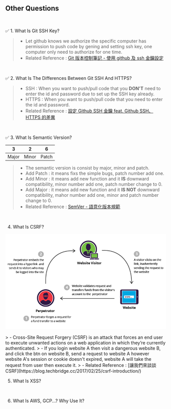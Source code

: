## Other Questions
<br/>

:white_check_mark: 1. What Is Git SSH Key?
> - Let github knows we authorize the specific computer has permission to push code by gening and setting ssh key, one computer only need to authorize for one time.
> - Related Reference : [Git 版本控制筆記 - 使用 github 及 ssh 金鑰設定](https://blog.jaycetyle.com/2018/02/github-ssh/)

<br/>

:white_check_mark: 2. What Is The Differences Between Git SSH And HTTPS?
> - SSH : When you want to push/pull code that you **DON'T** need to enter the id and password due to set up the SSH key already.
> - HTTPS : When you want to push/pull code that you need to enter the id and password.
> - Related Reference : [設定 Github SSH 金鑰 feat. Github SSH、HTTPS 的差異](https://ithelp.ithome.com.tw/articles/10205988)
<br/>

:white_check_mark: 3. What Is Semantic Version?

| 3 | 2 | 6 | 
|---|---|---|
| Major | Minor | Patch  |

> - The semantic version is consist by major, minor and patch.
> - Add Patch : it means fixs the simple bugs, patch number add one.
> - Add Minor : it means add new function and it **IS** downward compatibility, minor number add one, patch number change to 0.
> - Add Major : it means add new function and it **IS NOT** downward compatibility, mahor number add one, minor and patch number change to 0.
> - Related Reference : [SemVer - 語意化版本規範](https://www.eebreakdown.com/2016/09/semver.html)

<br/>

4. What Is CSRF?
<p align="center">
  <img src="img/csrf.png" alt="csrf" title="csrf">
</p>
> - Cross-Site Request Forgery (CSRF) is an attack that forces an end user to execute unwanted actions on a web application in which they’re currently authenticated.
> - If you login website A then visit a dangerous website B, and click the btn on website B, send a request to website A however website A's session or cookie doesn't expired, website A will take the request from user then execute it.
> - Related Reference : [讓我們來談談 CSRF](https://blog.techbridge.cc/2017/02/25/csrf-introduction/)
<br/>


5. What Is XSS?

<br/>

6. What Is AWS, GCP...? Why Use It?

<br/>
